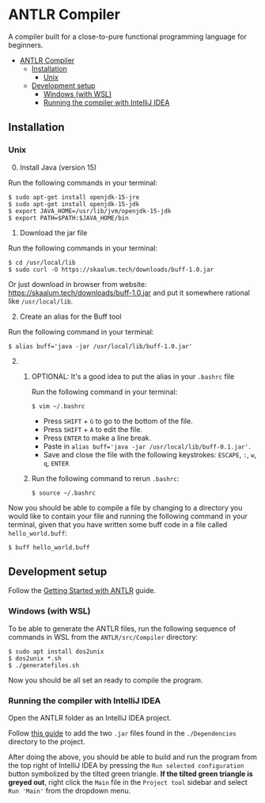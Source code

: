 # ANTLR Compiler

A compiler built for a close-to-pure functional programming language for beginners.

- [ANTLR Compiler](#antlr-compiler)
    * [Installation](#installation)
        + [Unix](#unix)
    * [Development setup](#development-setup)
        + [Windows (with WSL)](#windows-with-wsl)
        + [Running the compiler with IntelliJ IDEA](#running-the-compiler-with-intellij-idea)

## Installation

### Unix

0. Install Java (version 15)

Run the following commands in your terminal:

```shell
$ sudo apt-get install openjdk-15-jre
$ sudo apt-get install openjdk-15-jdk
$ export JAVA_HOME=/usr/lib/jvm/openjdk-15-jdk
$ export PATH=$PATH:$JAVA_HOME/bin
```

1. Download the jar file

Run the following commands in your terminal:

```shell
$ cd /usr/local/lib
$ sudo curl -O https://skaalum.tech/downloads/buff-1.0.jar
```

Or just download in browser from website: https://skaalum.tech/downloads/buff-1.0.jar and put it somewhere rational
like `/usr/local/lib`.

2. Create an alias for the Buff tool

Run the following command in your terminal:

```shell
$ alias buff='java -jar /usr/local/lib/buff-1.0.jar'
```

2.
    1. OPTIONAL: It's a good idea to put the alias in your `.bashrc` file

        Run the following command in your terminal:
        
        ```shell
        $ vim ~/.bashrc
        ```
        
        - Press `SHIFT` + `G` to go to the bottom of the file.
        - Press `SHIFT` + `A` to edit the file.
        - Press `ENTER` to make a line break.
        - Paste in `alias buff='java -jar /usr/local/lib/buff-0.1.jar'`.
        - Save and close the file with the following keystrokes: `ESCAPE`, `:`, `w`, `q`, `ENTER`

    2. Run the following command to rerun `.bashrc`:
        ```shell
        $ source ~/.bashrc
        ```

Now you should be able to compile a file by changing to a directory you would like to contain your file and running the following command in your terminal, given that you have written some buff code in a file called `hello_world.buff`:

```shell
$ buff hello_world.buff
```

## Development setup

Follow the [Getting Started with ANTLR](https://github.com/antlr/antlr4/blob/master/doc/getting-started.md) guide.

### Windows (with WSL)

To be able to generate the ANTLR files, run the following sequence of commands in WSL from the `ANTLR/src/Compiler`
directory:

```
$ sudo apt install dos2unix 
$ dos2unix *.sh
$ ./generatefiles.sh
```

Now you should be all set an ready to compile the program.

### Running the compiler with IntelliJ IDEA

Open the ANTLR folder as an IntelliJ IDEA project.

Follow [this guide](https://stackoverflow.com/a/1051705/12545726) to add the two `.jar` files found in
the `./Dependencies` directory to the project.

After doing the above, you should be able to build and run the program from the top right of IntelliJ IDEA by pressing
the `Run selected configuration` button symbolized by the tilted green triangle. **If the tilted green triangle is
greyed out**, right click the `Main` file in the `Project tool` sidebar and select `Run 'Main'` from the dropdown menu. 
